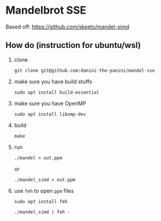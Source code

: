 # Mandelbrot SSE

Based off: https://github.com/skeeto/mandel-simd

## How do (instruction for ubuntu/wsl)

1. clone

    `git clone git@github.com:danini-the-panini/mandel-sse`

2. make sure you have build stuffs

    `sudo apt install build-essential`

3. make sure you have OpenMP

    `sudo apt install libomp-dev`

4. build

    `make`

5. run

    `./mandel > out.ppm`

    or

    `./mandel_simd > out.ppm`

6. use `feh` to open `ppm` files

    `sudo apt install feh`

    `./mandel_simd | feh -`
